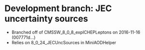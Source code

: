 # Development branch: JEC uncertainty sources

- Branched off of CMSSW_8_0_8_expICHEPLeptons on 2016-11-16 (007771d...)
- Relies on 8_0_24_JECUncSources in MiniAODHelper
